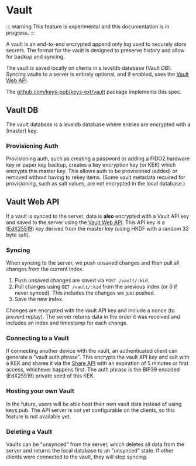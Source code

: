 # Vault

::: warning
This feature is experimental and this documentation is in progress.
:::

A vault is an end-to-end encrypted append only log used to securely store secrets.
The format for the vault is designed to preserve history and allow for backup and syncing.

The vault is saved locally on clients in a leveldb database (Vault DB).
Syncing vaults to a server is entirely optional, and if enabled, uses the [Vault Web API](/docs/restapi/vault.md).

The [github.com/keys-pub/keys-ext/vault](https://pkg.go.dev/github.com/keys-pub/keys-ext/vault) package implements this spec.

## Vault DB

The vault database is a leveldb database where entries are encrypted with a (master) key.

### Provisioning Auth

Provisioning auth, such as creating a password or adding a FIDO2 hardware key or paper key backup, creates a key encryption key (or KEK) which encrypts this master key.
This allows auth to be provisioned (added) or removed without having to rekey items.
(Some vault metadata required for provisioning, such as salt values, are not encrypted in the local database.)

## Vault Web API

If a vault is synced to the server, data is **also** encrypted with a Vault API key and saved to the server using the [Vault Web API](/docs/restapi/vault.md).
This API key is a ([EdX25519](/docs/specs/keys.md)) key derived from the master key (using HKDF with a random 32 byte salt).

### Syncing

When syncing to the server, we push unsaved changes and then pull all changes from the current index.

1. Push unsaved changes are saved via `POST /vault/:kid`.
2. Pull changes using `GET /vault/:kid` from the previous index (or 0 if never synced). This includes the changes we just pushed.
3. Save the new index.

Changes are encrypted with the vault API key and include a nonce (to prevent replay).
The server returns data in the order it was received and includes an index and timestamp for each change.

### Connecting to a Vault

If connecting another device with the vault, an authenticated client can generate a "vault auth phrase".
This encrypts the vault API key and salt with a KEK and shares it via the [Share API](/docs/restapi/share.md) with an expiration of 5 minutes or first access, whichever happens first.
The auth phrase is the BIP39 encoded (EdX25519) private seed of this KEK.

### Hosting your own Vault

In the future, users will be able host their own vault data instead of using keys.pub.
The API server is not yet configurable on the clients, so this feature is not available yet.

### Deleting a Vault

Vaults can be "unsynced" from the server, which deletes all data from the server and returns the local database to an "unsynced" state.
If other clients were connected to the vault, they will stop syncing.
